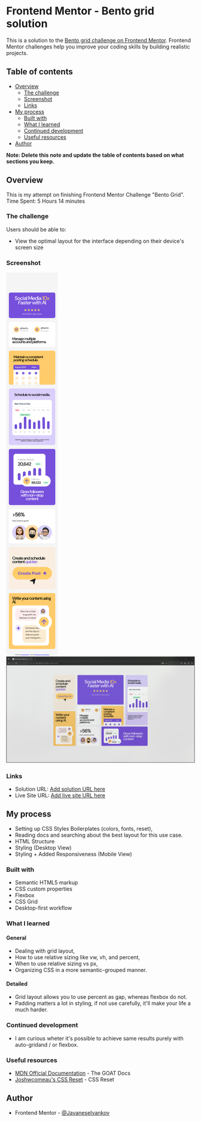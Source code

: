 # Frontend Mentor - Bento grid solution

This is a solution to the [Bento grid challenge on Frontend Mentor](https://www.frontendmentor.io/challenges/bento-grid-RMydElrlOj). Frontend Mentor challenges help you improve your coding skills by building realistic projects.

## Table of contents

- [Overview](#overview)
  - [The challenge](#the-challenge)
  - [Screenshot](#screenshot)
  - [Links](#links)
- [My process](#my-process)
  - [Built with](#built-with)
  - [What I learned](#what-i-learned)
  - [Continued development](#continued-development)
  - [Useful resources](#useful-resources)
- [Author](#author)

**Note: Delete this note and update the table of contents based on what sections you keep.**

## Overview

This is my attempt on finishing Frontend Mentor Challenge "Bento Grid".
Time Spent: 5 Hours 14 minutes

### The challenge

Users should be able to:

- View the optimal layout for the interface depending on their device's screen size

### Screenshot

![Mobile View](./assets/screenshots/MobileView.png)
![Desktop View](./assets/screenshots/DesktopView.png)

### Links

- Solution URL: [Add solution URL here](https://github.com/JavaneseIvankov/bento-grid/tree/answer-main)
- Live Site URL: [Add live site URL here](https://your-live-site-url.com)

## My process

- Setting up CSS Styles Boilerplates (colors, fonts, reset),
- Reading docs and searching about the best layout for this use case.
- HTML Structure
- Styling (Desktop View)
- Styling + Added Responsiveness (Mobile View)

### Built with

- Semantic HTML5 markup
- CSS custom properties
- Flexbox
- CSS Grid
- Desktop-first workflow

### What I learned

#### General

- Dealing with grid layout,
- How to use relative sizing like vw, vh, and percent,
- When to use relative sizing vs px,
- Organizing CSS in a more semantic-grouped manner.

#### Detailed

- Grid layout allows you to use percent as gap, whereas flexbox do not.
- Padding matters a lot in styling, if not use carefully, it'll make your life a much harder.

### Continued development

- I am curious wheter it's possible to achieve same results purely with auto-gridand / or flexbox.

### Useful resources

- [MDN Official Documentation](https://developer.mozilla.org/en-US/) - The GOAT Docs
- [Joshwcomeau's CSS Reset](https://www.joshwcomeau.com/css/custom-css-reset/) - CSS Reset

## Author

- Frontend Mentor - [@JavaneseIvankov](https://www.frontendmentor.io/profile/JavaneseIvankov)
